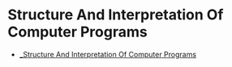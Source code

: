 # Structure And Interpretation Of Computer Programs

- [_Structure And Interpretation Of Computer Programs](_structure-and-interpretation-of-computer-programs.md)

